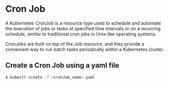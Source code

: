 # Cron Job
A Kubernetes CronJob is a resource type used to schedule and automate the execution of jobs or tasks at specified time intervals or on a recurring schedule, similar to traditional cron jobs in Unix-like operating systems.

CronJobs are built on top of the Job resource, and they provide a convenient way to run batch tasks periodically within a Kubernetes cluster. 

## Create a Cron Job using a yaml file
```bash
$ kubectl create -f <cronJob_name>.yaml
```

